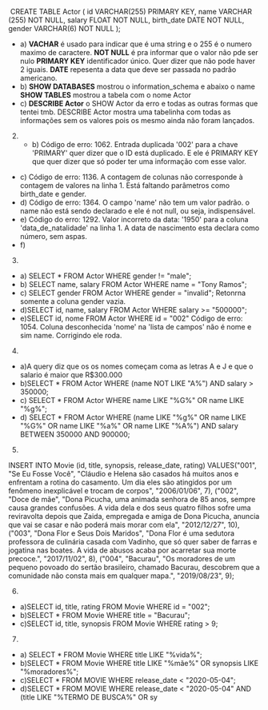 ​
CREATE TABLE Actor (
    id VARCHAR(255) PRIMARY KEY,
    name VARCHAR (255) NOT NULL,
    salary FLOAT NOT NULL,
    birth_date DATE NOT NULL,
	gender VARCHAR(6) NOT NULL
);
​
* a) **VACHAR** é usado para indicar que é uma string e o 255 é o numero maximo de caractere.
   **NOT NULL** é pra informar que o valor não pde ser nulo
   **PRIMARY KEY** identificador único. Quer dizer que não pode haver 2 iguais.
   **DATE** repesenta a data que deve ser passada no padrão americano.
​
* b) **SHOW DATABASES** mostrou o information_schema e abaixo o name
  **SHOW TABLES** mostrou a tabela com o nome Actor
​
* c) **DESCRIBE Actor** o SHOW Actor da erro e todas as outras formas que tentei tmb. DESCRIBE Actor mostra uma tabelinha com todas as informações sem os valores pois os mesmo ainda não foram lançados. 
​
2. * b) Código de erro: 1062. Entrada duplicada '002' para a chave 'PRIMARY'
       quer dizer que o ID está duplicado. E ele é PRIMARY KEY que quer dizer que só poder ter uma informação com esse valor. 
​
* c) Código de erro: 1136. A contagem de colunas não corresponde à contagem de           valores na linha 1. Está faltando parâmetros como birth_date e gender. 
​
* d) Código de erro: 1364. O campo 'name' não tem um valor padrão. 
 o name não está sendo declarado e ele é not null, ou seja, indispensável. 
​
* e) Código do erro: 1292. Valor incorreto da data: '1950' para a coluna 'data_de_natalidade' na linha 1.
A data de nascimento esta declara como número, sem aspas. 
​
* f) 
​
3. 
* a) SELECT * FROM Actor 
WHERE gender != "male";
​
* b) SELECT  name, salary 
FROM Actor WHERE name = "Tony Ramos";
​
* c) SELECT gender FROM Actor WHERE gender = "invalid"; 
 Retonrna somente a coluna gender vazia.
​
* d)SELECT id, name, salary 
FROM Actor WHERE salary  >= "500000";
​
* e)SELECT id, nome 
FROM Actor WHERE id = "002"
Código de erro: 1054. Coluna desconhecida 'nome' na 'lista de campos'
não é nome e sim name. Corrigindo  ele roda. 
​
4. 
* a)A query diz que os os nomes começam coma as letras A e J e que o salario é maior que R$300.000
* b)SELECT * FROM Actor
WHERE  (name NOT LIKE "A%")  AND salary > 350000;
​
* c) SELECT * FROM Actor
WHERE name LIKE "%G%" OR name LIKE "%g%";
​
* d) SELECT * FROM Actor
WHERE (name LIKE "%g%" OR name LIKE "%G%" OR name LIKE "%a%" OR name LIKE "%A%")
  AND salary BETWEEN 350000 AND 900000;
​
5.
INSERT INTO Movie (id, title, synopsis, release_date, rating) 
	VALUES("001", "Se Eu Fosse Você", "Cláudio e Helena são casados há muitos anos e enfrentam a rotina do casamento. Um dia eles são atingidos por um fenômeno inexplicável e trocam de corpos", "2006/01/06", 7),
          ("002", "Doce de mãe", "Dona Picucha, uma animada senhora de 85 anos, sempre causa grandes confusões. A vida dela e dos seus quatro filhos sofre uma reviravolta depois que Zaida, empregada e amiga de Dona Picucha, anuncia que vai se casar e não poderá mais morar com ela", "2012/12/27", 10),
          ("003", "Dona Flor e Seus Dois Maridos", "Dona Flor é uma sedutora professora de culinária casada com Vadinho, que só quer saber de farras e jogatina nas boates. A vida de abusos acaba por acarretar sua morte precoce.", "2017/11/02", 8),
          ("004", "Bacurau", "Os moradores de um pequeno povoado do sertão brasileiro, chamado Bacurau, descobrem que a comunidade não consta mais em qualquer mapa.", "2019/08/23", 9);
          
6.
* a)SELECT id, title, rating FROM Movie WHERE id = "002";
* b)SELECT * FROM Movie WHERE title = "Bacurau";
* c)SELECT id, title, synopsis FROM Movie WHERE rating > 9;
​
7. 
* a) SELECT * FROM Movie
WHERE title LIKE "%vida%";
​
* b)SELECT * FROM Movie
		WHERE title LIKE "%mãe%" OR
		synopsis LIKE "%moradores%";
​
* c)SELECT * FROM MOVIE
WHERE release_date < "2020-05-04";
​
* d)SELECT * FROM MOVIE
     WHERE release_date < "2020-05-04" AND 
      (title LIKE "%TERMO DE BUSCA%" OR
      sy